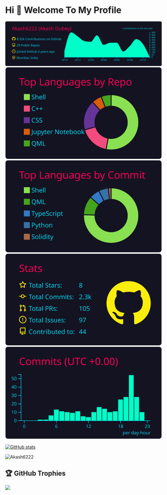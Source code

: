 # Hi :wave: Welcome To My Profile



[![](https://raw.githubusercontent.com/Akash6222/Akash6222/master/profile-summary-card-output/2077/0-profile-details.svg)](https://github.com/vn7n24fzkq/github-profile-summary-cards)
[![](https://raw.githubusercontent.com/Akash6222/Akash6222/master/profile-summary-card-output/2077/1-repos-per-language.svg)](https://github.com/vn7n24fzkq/github-profile-summary-cards) [![](https://raw.githubusercontent.com/Akash6222/Akash6222/master/profile-summary-card-output/2077/2-most-commit-language.svg)](https://github.com/vn7n24fzkq/github-profile-summary-cards)
[![](https://raw.githubusercontent.com/Akash6222/Akash6222/master/profile-summary-card-output/2077/3-stats.svg)](https://github.com/vn7n24fzkq/github-profile-summary-cards) [![](https://raw.githubusercontent.com/Akash6222/Akash6222/master/profile-summary-card-output/2077/4-productive-time.svg)](https://github.com/vn7n24fzkq/github-profile-summary-cards)

<a href="http://www.github.com/Akash6222"><img width="60%" src="https://github-readme-stats.vercel.app/api?username=Akash6222&show_icons=true&hide=&count_private=true&title_color=0891b2&text_color=ffffff&icon_color=0891b2&bg_color=0D1117&theme=react&hide_border=true&show_icons=true" alt="GitHub stats" /></a>


<p><img align="center" src="https://github-readme-streak-stats.herokuapp.com/?user=Akash6222&" alt="Akash6222" /></p>

## 🏆 GitHub Trophies
![](https://github-profile-trophy.vercel.app/?username=Akadsh6222&theme=radical&no-frame=false&no-bg=false&margin-w=4)
